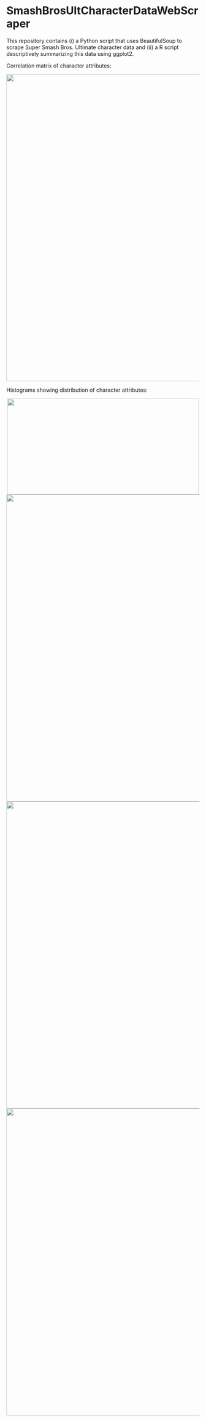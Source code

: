 # SmashBrosUltCharacterDataWebScraper
This repository contains (i) a Python script that uses BeautifulSoup to scrape Super Smash Bros. Ultimate character data and (ii) a R script descriptively summarizing this data using ggplot2.


Correlation matrix of character attributes: 
<div align="center">
        <img src="https://github.com/user-attachments/assets/bafc204b-8233-44db-8ea6-8c8056d58fd8" width="800" height="800">
</div>


Histograms showing distribution of character attributes: 
<div align="center">
    <img src="https://github.com/user-attachments/assets/2608efa1-0cc4-4933-90c6-d04f6bd0e871" width="500" height="250">
</div>

<div align="center">
    <img src="https://github.com/user-attachments/assets/826b7a85-8660-4d42-9906-d67130a3d1ea" width="700" height="800">
</div>

<div align="center">
    <img src="https://github.com/user-attachments/assets/44a066ce-a3c5-422b-865d-4c1b54554324" width="700" height="800">
</div>

<div align="center">
    <img src="https://github.com/user-attachments/assets/ee9e9680-f64f-41ee-addf-c64e9737f5fa" width="700" height="800">
</div>
